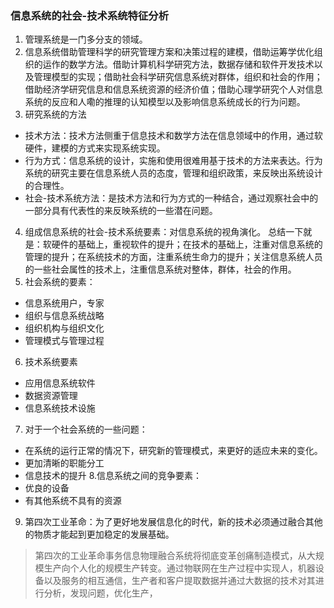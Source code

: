 ### 信息系统的社会-技术系统特征分析

1. 管理系统是一门多分支的领域。
2. 信息系统借助管理科学的研究管理方案和决策过程的建模，借助运筹学优化组织的运作的数学方法。借助计算机科学研究方法，数据存储和软件开发技术以及管理模型的实现；借助社会科学研究信息系统对群体，组织和社会的作用；借助经济学研究信息和信息系统资源的经济价值；借助心理学研究个人对信息系统的反应和人嘞的推理的认知模型以及影响信息系统成长的行为问题。
3. 研究系统的方法
- 技术方法：技术方法侧重于信息技术和数学方法在信息领域中的作用，通过软硬件，建模的方式来实现系统实现。
- 行为方式：信息系统的设计，实施和使用很难用基于技术的方法来表达。行为系统的研究主要在信息系统人员的态度，管理和组织政策，来反映出系统设计的合理性。
- 社会-技术系统方法：是技术方法和行为方式的一种结合，通过观察社会中的一部分具有代表性的来反映系统的一些潜在问题。
4. 组成信息系统的社会-技术系统要素：对信息系统的视角演化。
总结一下就是：软硬件的基础上，重视软件的提升；在技术的基础上，注重对信息系统的管理的提升；在系统技术的方面，注重系统生命力的提升；关注信息系统人员的一些社会属性的技术上，注重信息系统对整体，群体，社会的作用。
5. 社会系统的要素：
- 信息系统用户，专家
- 组织与信息系统战略
- 组织机构与组织文化
- 管理模式与管理过程
6. 技术系统要素
- 应用信息系统软件
- 数据资源管理
- 信息系统技术设施
7. 对于一个社会系统的一些问题：
- 在系统的运行正常的情况下，研究新的管理模式，来更好的适应未来的变化。
- 更加清晰的职能分工
- 信息技术的提升
8.信息系统之间的竞争要素：
- 优良的设备
- 有其他系统不具有的资源
9. 第四次工业革命：为了更好地发展信息化的时代，新的技术必须通过融合其他的物质才能起到更加稳定的发展基础。
> 第四次的工业革命事务信息物理融合系统将彻底变革创痛制造模式，从大规模生产向个人化的规模生产转变。通过物联网在生产过程中实现人，机器设备以及服务的相互通信，生产者和客户提取数据并通过大数据的技术对其进行分析，发现问题，优化生产，
